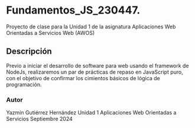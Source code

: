 # Fundamentos_JS_230447.
Proyecto de clase para la Unidad 1 de la asignatura Aplicaciones Web Orientadas a Servicios Web (AWOS)
## Descripción
Previo a iniciar el desarrollo de software para web usando el framework de NodeJs, realizaremos un par de 
prácticas de repaso en JavaScript puro, con el objetivo de confirmar los cimientos 
básicos de lógica de programación.
### Autor
Yazmín Gutiérrez Hernández 
Unidad 1 
Aplicaciones Web Orientadas a Servicios
Septiembre 2024
